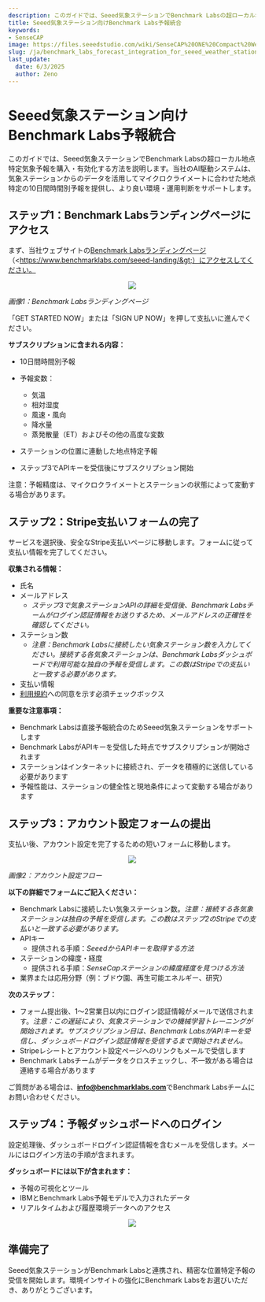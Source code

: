 ```yaml
---
description: このガイドでは、Seeed気象ステーションでBenchmark Labsの超ローカル地点特定気象予報を購入・有効化する方法を説明します。当社のAI駆動システムは、気象ステーションからのデータを活用してマイクロクライメートに合わせた地点特定の10日間時間別予報を提供し、より良い環境・運用判断をサポートします。
title: Seeed気象ステーション向けBenchmark Labs予報統合
keywords:
- SenseCAP
image: https://files.seeedstudio.com/wiki/SenseCAP%20ONE%20Compact%20Weather%20Sensor_/image62.webp
slug: /ja/benchmark_labs_forecast_integration_for_seeed_weather_stations
last_update:
  date: 6/3/2025
  author: Zeno
---
```

# Seeed気象ステーション向けBenchmark Labs予報統合

このガイドでは、Seeed気象ステーションでBenchmark Labsの超ローカル地点特定気象予報を購入・有効化する方法を説明します。当社のAI駆動システムは、気象ステーションからのデータを活用してマイクロクライメートに合わせた地点特定の10日間時間別予報を提供し、より良い環境・運用判断をサポートします。

## ステップ1：Benchmark Labsランディングページにアクセス

まず、当社ウェブサイトの[Benchmark Labsランディングページ](https://www.benchmarklabs.com/seeed-landing/)（&lt;https://www.benchmarklabs.com/seeed-landing/&gt;）にアクセスしてください。
<div align="center"><img width={600} src="https://files.seeedstudio.com/wiki/SenseCAP%20ONE%20Compact%20Weather%20Sensor_/image59.png" /></div>

*画像1：Benchmark Labsランディングページ*

「GET STARTED NOW」または「SIGN UP NOW」を押して支払いに進んでください。

**サブスクリプションに含まれる内容：**

-   10日間時間別予報

-   予報変数：
    -    気温
    -    相対湿度
    -    風速・風向
    -    降水量
    -    蒸発散量（ET）およびその他の高度な変数
-   ステーションの位置に連動した地点特定予報
-   ステップ3でAPIキーを受信後にサブスクリプション開始

注意：予報精度は、マイクロクライメートとステーションの状態によって変動する場合があります。

## ステップ2：Stripe支払いフォームの完了

サービスを選択後、安全なStripe支払いページに移動します。フォームに従って支払い情報を完了してください。

**収集される情報：**

-   氏名
-   メールアドレス
    -    *ステップ3で気象ステーションAPIの詳細を受信後、Benchmark Labsチームがログイン認証情報をお送りするため、メールアドレスの正確性を確認してください。*
-   ステーション数
    -    *注意：Benchmark Labsに接続したい気象ステーション数を入力してください。接続する各気象ステーションは、Benchmark Labsダッシュボードで利用可能な独自の予報を受信します。この数はStripeでの支払いと一致する必要があります。*
-   支払い情報
-   [利用規約](https://www.benchmarklabs.com/terms-of-use/)への同意を示す必須チェックボックス

**重要な注意事項：**

-   Benchmark Labsは直接予報統合のためSeeed気象ステーションをサポートします
-   Benchmark LabsがAPIキーを受信した時点でサブスクリプションが開始されます
-   ステーションはインターネットに接続され、データを積極的に送信している必要があります
-   予報性能は、ステーションの健全性と現地条件によって変動する場合があります

## ステップ3：アカウント設定フォームの提出

支払い後、アカウント設定を完了するための短いフォームに移動します。

<div align="center"><img width={600} src="https://files.seeedstudio.com/wiki/SenseCAP%20ONE%20Compact%20Weather%20Sensor_/image60.png" /></div>

*画像2：アカウント設定フロー*

**以下の詳細でフォームにご記入ください：**

-   Benchmark Labsに接続したい気象ステーション数。*注意：接続する各気象ステーションは独自の予報を受信します。この数はステップ2のStripeでの支払いと一致する必要があります。*
-   APIキー
    -    提供される手順：*SeeedからAPIキーを取得する方法*
-   ステーションの緯度・経度
    -    提供される手順：*SenseCapステーションの緯度経度を見つける方法*
-   業界または応用分野（例：ブドウ園、再生可能エネルギー、研究）

**次のステップ：**

-   フォーム提出後、1〜2営業日以内にログイン認証情報がメールで送信されます。*注意：この遅延により、気象ステーションでの機械学習トレーニングが開始されます。サブスクリプション日は、Benchmark LabsがAPIキーを受信し、ダッシュボードログイン認証情報を受信するまで開始されません。*
-   Stripeレシートとアカウント設定ページへのリンクもメールで受信します
-   Benchmark Labsチームがデータをクロスチェックし、不一致がある場合は連絡する場合があります

ご質問がある場合は、**info@benchmarklabs.com**でBenchmark Labsチームにお問い合わせください。

## ステップ4：予報ダッシュボードへのログイン

設定処理後、ダッシュボードログイン認証情報を含むメールを受信します。メールにはログイン方法の手順が含まれます。

**ダッシュボードには以下が含まれます：**

-   予報の可視化とツール
-   IBMとBenchmark Labs予報モデルで入力されたデータ
-   リアルタイムおよび履歴環境データへのアクセス

<div align="center"><img width={600} src="https://files.seeedstudio.com/wiki/SenseCAP%20ONE%20Compact%20Weather%20Sensor_/image61.png" /></div>

## 準備完了

Seeed気象ステーションがBenchmark Labsと連携され、精密な位置特定予報の受信を開始します。環境インサイトの強化にBenchmark Labsをお選びいただき、ありがとうございます。